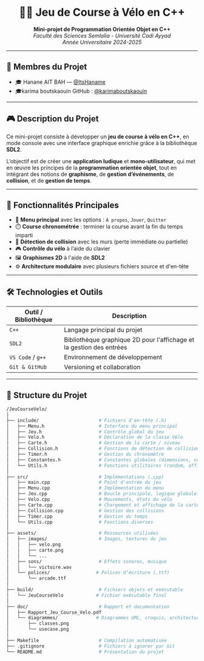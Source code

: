 <h1 align="center">🚴‍♀️ Jeu de Course à Vélo en C++</h1>

<p align="center">
  <strong>Mini-projet de Programmation Orientée Objet en C++</strong><br>
  <em>Faculté des Sciences Semlalia - Université Cadi Ayyad</em><br>
  <em>Année Universitaire 2024-2025</em>
</p>

---

## 👥 Membres du Projet

- 🎓 Hanane AIT BAH — [@ItsHaname](https://github.com/ItsHaname)
- 🎓karima boutskaouin GitHub : [@karimaboutskaouin](https://github.com/karimaboutskaouin)


---

## 🎮 Description du Projet

Ce mini-projet consiste à développer un **jeu de course à vélo en C++**, en mode console avec une interface graphique enrichie grâce à la bibliothèque **SDL2**.

L’objectif est de créer une **application ludique** et **mono-utilisateur**, qui met en œuvre les principes de la **programmation orientée objet**, tout en intégrant des notions de **graphisme**, de **gestion d’événements**, de **collision**, et de **gestion de temps**.

---

## 🧩 Fonctionnalités Principales

- 📜 **Menu principal** avec les options : `À propos`, `Jouer`, `Quitter`
- ⏱️ **Course chronométrée** : terminer la course avant la fin du temps imparti
- 🧱 **Détection de collision** avec les murs (perte immédiate ou partielle)
- 🎮 **Contrôle du vélo** à l’aide du clavier
- 🖼️ **Graphismes 2D** à l'aide de **SDL2**
- ⚙️ **Architecture modulaire** avec plusieurs fichiers source et d'en-tête

---

## 🛠️ Technologies et Outils

| Outil / Bibliothèque | Description |
|----------------------|-------------|
| `C++`                | Langage principal du projet |
| `SDL2`               | Bibliothèque graphique 2D pour l'affichage et la gestion des entrées |
| `VS Code` / `g++`    | Environnement de développement |
| `Git & GitHub`       | Versioning et collaboration |

---

## 🧱 Structure du Projet

```bash
/JeuCourseVelo/
│
├── include/                      # Fichiers d'en-tête (.h)
│   ├── Menu.h                    # Interface du menu principal
│   ├── Jeu.h                     # Contrôle global du jeu
│   ├── Velo.h                    # Déclaration de la classe Vélo
│   ├── Carte.h                   # Gestion de la carte / niveau
│   ├── Collision.h               # Fonctions de détection de collisions
│   ├── Timer.h                   # Gestion du chronomètre
│   ├── Constantes.h              # Constantes globales (dimensions, couleurs…)
│   └── Utils.h                   # Fonctions utilitaires (random, affichage texte…)
│
├── src/                          # Implémentations (.cpp)
│   ├── main.cpp                  # Point d'entrée du jeu
│   ├── Menu.cpp                  # Implémentation du menu
│   ├── Jeu.cpp                   # Boucle principale, logique globale
│   ├── Velo.cpp                  # Mouvements, états du vélo
│   ├── Carte.cpp                 # Chargement et affichage de la carte
│   ├── Collision.cpp             # Gestion des collisions
│   ├── Timer.cpp                 # Gestion du temps
│   └── Utils.cpp                 # Fonctions diverses
│
├── assets/                       # Ressources utilisées
│   ├── images/                   # Images, textures du jeu
│   │   ├── velo.png
│   │   ├── carte.png
│   │   └── ...
│   ├── sons/                     # Effets sonores, musique
│   │   └── victoire.wav
│   └── polices/                 # Polices d’écriture (.ttf)
│       └── arcade.ttf
│
├── build/                        # Fichiers objets et exécutable
│   └── JeuCourseVelo            # Fichier exécutable final
│
├── doc/                          # Rapport et documentation
│   ├── Rapport_Jeu_Course_Velo.pdf
│   └── diagrammes/              # Diagrammes UML, croquis, architecture
│       ├── classes.png
│       └── usecase.png
│
├── Makefile                      # Compilation automatisée
├── .gitignore                    # Fichiers à ignorer par Git
└── README.md                     # Présentation du projet
